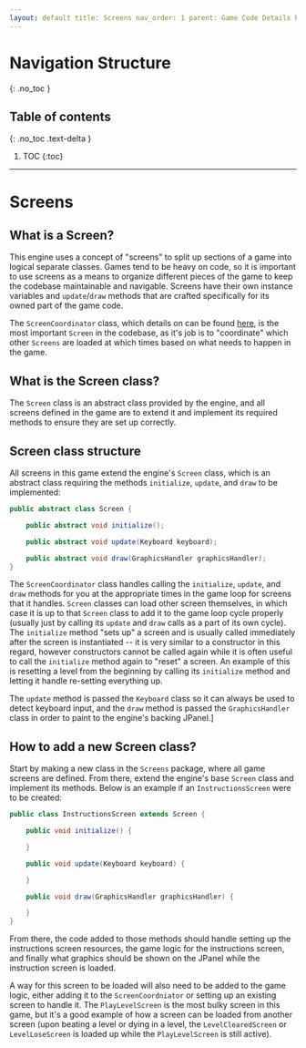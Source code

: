 ```yaml
---
layout: default title: Screens nav_order: 1 parent: Game Code Details has_children: true permalink: /GameCodeDetails/Screens
---
```


# Navigation Structure

{: .no_toc }

## Table of contents

{: .no_toc .text-delta }

1. TOC {:toc}

---

# Screens

## What is a Screen?

This engine uses a concept of "screens" to split up sections of a game into logical separate classes. Games tend to be heavy on code, so it is important to use screens as a means to organize different pieces of the game to keep the codebase maintainable and navigable. Screens have their own instance variables and `update`/`draw` methods that are crafted specifically for its owned part of the game code.

The `ScreenCoordinator` class, which details on can be found [here](./ScreensSubSections/screen-coordinator.md), is the most important `Screen` in the codebase, as it's job is to "coordinate" which other `Screens` are loaded at which times based on what needs to happen in the game.

## What is the Screen class?

The `Screen` class is an abstract class provided by the engine, and all screens defined in the game are to extend it and implement its required methods to ensure they are set up correctly.

## Screen class structure

All screens in this game extend the engine's `Screen` class, which is an abstract class requiring the methods `initialize`, `update`, and `draw`
to be implemented:

```java
public abstract class Screen {

    public abstract void initialize();

    public abstract void update(Keyboard keyboard);

    public abstract void draw(GraphicsHandler graphicsHandler);
}
```

The `ScreenCoordinator` class handles calling the `initialize`, `update`, and `draw` methods for you at the appropriate times in the game loop for screens that it handles. `Screen` classes can load other screen themselves, in which case it is up to that `Screen` class to add it to the game loop cycle properly (usually just by calling its `update` and `draw` calls as a part of its own cycle). The `initialize` method
"sets up" a screen and is usually called immediately after the screen is instantiated -- it is very similar to a constructor in this regard, however constructors cannot be called again while it is often useful to call the `initialize` method again to "reset" a screen. An example of this is resetting a level from the beginning by calling its `initialize` method and letting it handle re-setting everything up.

The `update` method is passed the `Keyboard` class so it can always be used to detect keyboard input, and the
`draw` method is passed the `GraphicsHandler` class in order to paint to the engine's backing JPanel.]

## How to add a new Screen class?

Start by making a new class in the `Screens` package, where all game screens are defined. From there, extend the engine's base `Screen` class and implement its methods. Below is an example if an `InstructionsScreen` were to be created:

```java
public class InstructionsScreen extends Screen {

    public void initialize() {

    }

    public void update(Keyboard keyboard) {

    }

    public void draw(GraphicsHandler graphicsHandler) {

    }
}
```

From there, the code added to those methods should handle setting up the instructions screen resources, the game logic for the instructions screen, and finally what graphics should be shown on the JPanel while the instruction screen is loaded.

A way for this screen to be loaded will also need to be added to the game logic, either adding it to the `ScreenCoordniator` or setting up an existing screen to handle it. The `PlayLevelScreen` is the most bulky screen in this game, but it's a good example of how a screen can be loaded from another screen
(upon beating a level or dying in a level, the `LevelClearedScreen` or `LevelLoseScreen` is loaded up while the `PlayLevelScreen` is still active). 


